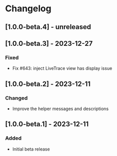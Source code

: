# Changelog

## [1.0.0-beta.4] - unreleased

## [1.0.0-beta.3] - 2023-12-27
### Fixed
- Fix #643: inject LiveTrace view has display issue

## [1.0.0-beta.2] - 2023-12-11
### Changed
- Improve the helper messages and descriptions

## [1.0.0-beta.1] - 2023-12-11
### Added
- Initial beta release
